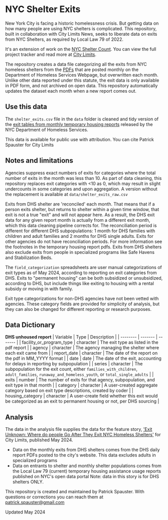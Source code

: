 # NYC Shelter Exits

New York City is facing a historic homelessness crisis. But getting data on how many people are using NYC shelters is complicated. This repository, built in collaboration with City Limits News, seeks to liberate data on exits from NYC Shelters, as required by Local Law 79 of 2022.

It's an extension of work on the [NYC Shelter Count](https://github.com/anesta95/nyc_shelter_count). You can view the full project tracker and read more at [City Limits](https://citylimits.org/nyc-shelter-count/).

The repository creates a data file categorizing all the exits from NYC homeless shelters from the [PDFs](https://www.nyc.gov/assets/operations/downloads/pdf/temporary_housing_report.pdf) that are posted monthly on the Department of Homeless Services Webpage, but overwritten each month. Unlike other data reported under this statute, the exit data is only available in PDF form, and not archived on open data. This repository automatically updates the dataset each month when a new report comes out.

## Use this data

The `shelter_exits.csv` file in the `data` folder is cleaned and tidy version of the [exit tables from monthly temporary housing reports](https://www.nyc.gov/assets/operations/downloads/pdf/temporary_housing_report.pdf) released by the NYC Department of Homeless Services.

This data is available for public use with attribution. You can cite Patrick Spauster for City Limits

## Notes and limitations

Agencies suppress exact numbers of exits for categories where the total number of exits in the month was less than 10. As part of data cleaning, this repository replaces exit categories with <10 as 0, which may result in slight undercounts in some categories and upon aggregation. A version without the replacement is available at `data/shelter_exits_raw.csv`

Exits from DHS shelter are 'reconciled' each month. That means that if a person exits shelter, but returns to shelter within a given time window, that exit is not a true "exit" and will not appear here. As a result, the DHS exit data for any given report month is actually from a different exit month, which this data cleaning pipeline corrects for. The reconciliation period is different for different DHS subpopulations: 1 month for DHS families with children and adult families and 2 months for DHS single adults. Exits for other agencies do not have reconciliation periods. For more information see the footnotes in the temporary housing report pdfs. Exits from DHS shelters also exclude exits from people in specialized programs like Safe Havens and Stabilization Beds.

The `field_categorization` spreadsheets are user manual categorizations of exit types as of May 2024, according to reporting on exit categories from DHS. Exits to "permanent housing" can be both subsidized or unsubsidized, according to DHS, but include things like exiting to housing with a rental subsidy or moving in with family.

Exit type categorizations for non-DHS agencies have not been vetted with agencies. These category fields are provided for simplicity of analysis, but they can also be changed for different reporting or research purposes.

## Data Dictionary

**DHS unhoused report**
| Variable    | Type | Description |
| -------- | ------- | ------- |
| facility_or_program_type  | character    | The exit type as listed in the pdf report |
| agency | character   | The agency managing the shelter where each exit came from |
| report_date    | character   | The date of the report on the pdf in MM_YYYY format |
| date  | date   | The date of the exit, accounting for delays in reporting by subpopulation |
| series  | character   | The subpopulation for the exit count, either `families_with_children`, `adult_families`, `runaway_and_homeless_youth`, or `total_single_adults` |
| exits  | number   | The number of exits for that agency, subpopulation, and exit type in that month |
| category  | character   | A user-created aggregate category based on exit type descriptions, created by coder |
| housing_category  | character   | A user-create field whether this exit would be categorized as an exit to permanent housing or not, per DHS sourcing |

## Analysis
The data in the analysis file supplies the data for the feature story, ['Exit Unknown: Where do people Go After They Exit NYC Homeless Shelters'](https://citylimits.org/2024/05/14/exit-unknown-where-do-people-go-after-leaving-nyc-homeless-shelters/) for City Limits, published May 2024.
- Data on the monthly exits from DHS shelters comes from the DHS daily report PDFs posted to the city's website. This data excludes adults in specialized programs
- Data on entrants to shelter and monthly shelter populations comes from the Local Law 79 (current) temporary housing assistance usage reports published on NYC's open data portal
Note: data in this story is for DHS shelters ONLY.

This repository is created and maintained by Patrick Spauster. With questions or corrections you can reach them at patrick.spauster@gmail.com

Updated May 2024
